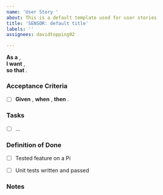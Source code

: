 ```yaml
---
name: 'User Story '
about: This is a default template used for user stories
title: 'SENSOR: default title'
labels: ''
assignees: davidtopping02

---
```


**As a** ,  
**I want** ,  
**so that** .


### Acceptance Criteria
- [ ] **Given** , **when** , **then** .


### Tasks
- [ ] ...


### Definition of Done
- [ ] Tested feature on a Pi
- [ ] Unit tests written and passed


### Notes
